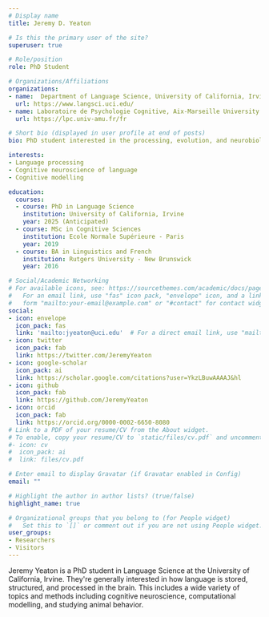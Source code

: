 ```yaml
---
# Display name
title: Jeremy D. Yeaton

# Is this the primary user of the site?
superuser: true

# Role/position
role: PhD Student

# Organizations/Affiliations
organizations:
- name:  Department of Language Science, University of California, Irvine
  url: https://www.langsci.uci.edu/
- name: Laboratoire de Psychologie Cognitive, Aix-Marseille University & CNRS
  url: https://lpc.univ-amu.fr/fr

# Short bio (displayed in user profile at end of posts)
bio: PhD student interested in the processing, evolution, and neurobiology of language.

interests:
- Language processing
- Cognitive neuroscience of language
- Cognitive modelling

education:
  courses:
  - course: PhD in Language Science
    institution: University of California, Irvine
    year: 2025 (Anticipated)
  - course: MSc in Cognitive Sciences
    institution: Ecole Normale Supérieure - Paris
    year: 2019
  - course: BA in Linguistics and French
    institution: Rutgers University - New Brunswick
    year: 2016

# Social/Academic Networking
# For available icons, see: https://sourcethemes.com/academic/docs/page-builder/#icons
#   For an email link, use "fas" icon pack, "envelope" icon, and a link in the
#   form "mailto:your-email@example.com" or "#contact" for contact widget.
social:
- icon: envelope
  icon_pack: fas
  link: 'mailto:jyeaton@uci.edu'  # For a direct email link, use "mailto:test@example.org".
- icon: twitter
  icon_pack: fab
  link: https://twitter.com/JeremyYeaton
- icon: google-scholar
  icon_pack: ai
  link: https://scholar.google.com/citations?user=YkzLBuwAAAAJ&hl
- icon: github
  icon_pack: fab
  link: https://github.com/JeremyYeaton
- icon: orcid
  icon_pack: fab
  link: https://orcid.org/0000-0002-6650-8080
# Link to a PDF of your resume/CV from the About widget.
# To enable, copy your resume/CV to `static/files/cv.pdf` and uncomment the lines below.
#- icon: cv
#  icon_pack: ai
#  link: files/cv.pdf

# Enter email to display Gravatar (if Gravatar enabled in Config)
email: ""

# Highlight the author in author lists? (true/false)
highlight_name: true

# Organizational groups that you belong to (for People widget)
#   Set this to `[]` or comment out if you are not using People widget.
user_groups:
- Researchers
- Visitors
---
```


Jeremy Yeaton is a PhD student in Language Science at the University of California, Irvine. They're generally interested in how language is stored, structured, and processed in the brain. This includes a wide variety of topics and methods including cognitive neuroscience, computational modelling, and studying animal behavior.
<!-- At the moment, they're looking at the lemma level (i.e.: the representation of words in the brain before you put sounds to them). They also have collaborators around the world looking at anything from theoretical syntax to baboon memory. -->

<!-- After growing up in New Jersey, they double majored in Linguistics & French, and minored in Chinese at Rutgers University - New Brunswick. After graduating, they worked for a year at the US Department of State’s School of Language Studies outside Washington, DC, spent a year in Haskovo (Хасково), Bulgaria teaching English to high schoolers on a Fulbright grant, and then moved to Paris to complete a master’s degree in Cognitive Science at the École Normale Supérieure. After finishing their master’s, they moved to Marseille, France where they worked as the Biological Signal Processing and Data Analysis Engineer for Jonathan Grainger’s ERC Advanced Grant within the Cognitive Psychology Lab at Aix-Marseille University. In that role, they analyzed EEG and eye-tracking data from experiments that pertain to orthographic, lexical, and sentence-level processing in reading. They also undertook a series of experiments examining sequence learning in baboons. -->
